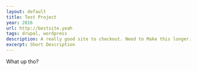 ```yaml
---
layout: default
title: Test Project
year: 2016
url: http://bestsite.yeah
tags: drupal, wordpress
description: A really good site to checkout. Need to Make this longer. Lorem Lorem Lorem Quiver is a notebook built for programmers. It lets you easily mix text, code, Markdown and LaTeX within one note, edit code with an awesome code editor, live preview Markdown and LaTeX, and find any note instantly via the full-text search. 
excerpt: Short Description
---
```


What up tho?

